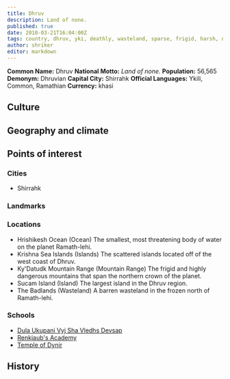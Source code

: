 ```yaml
---
title: Dhruv
description: Land of none.
published: true
date: 2010-03-21T16:04:00Z
tags: country, dhruv, yki, deathly, wasteland, sparse, frigid, harsh, nomadic
author: shriker
editor: markdown
---
```


**Common Name:** Dhruv
**National Motto:** *Land of none.*
**Population:** 56,565
**Demonym:** Dhruvian
**Capital City:** Shirrahk
**Official Languages:**	Ykili, Common, Ramathian
**Currency:** khasi

## Culture

## Geography and climate

## Points of interest

### Cities

- Shirrahk

### Landmarks

### Locations

- Hrishikesh Ocean (Ocean)
    The smallest, most threatening body of water on the planet Ramath-lehi.
- Krishna Sea Islands (Islands)
    The scattered islands located off of the west coast of Dhruv.
- Ky'Datudk Mountain Range (Mountain Range)
    The frigid and highly dangerous mountains that span the northern crown of the planet.
- Sucam Island (Island)
    The largest island in the Dhruv region.
- The Badlands (Wasteland)
    A barren wasteland in the frozen north of Ramath-lehi.

### Schools

- [Dula Ukupani Vyj Sha Vledhs Devsap](/schools/dula-ukupani-vyj-sha-vledhs-devsap)
- [Renkjaub's Academy](/schools/renkjaubs-academy)
- [Temple of Dynir](/schools/temple-of-dynir)

## History